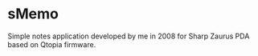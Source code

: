 # sMemo

Simple notes application developed by me in 2008 for Sharp Zaurus PDA based on Qtopia firmware.
